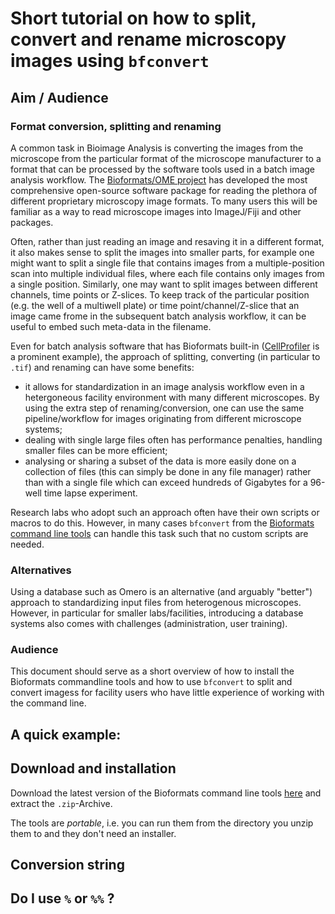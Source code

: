 # Short tutorial on how to split, convert and rename microscopy images using `bfconvert`

## Aim / Audience

### Format conversion, splitting and renaming
A common task in Bioimage Analysis is converting the images from the microscope from the particular format of the microscope manufacturer to a format that can be processed by the software tools used in a batch image analysis workflow. The [Bioformats/OME project](https://www.openmicroscopy.org/bio-formats/) has developed the most comprehensive open-source software package for reading  the plethora of different proprietary microscopy image formats. To many users this will be familiar as a way to read microscope images into ImageJ/Fiji and other packages. 

Often, rather than just reading an image and resaving it in a different format, it also makes sense to split the images into smaller parts, for example one might want to split a single file that contains images from a multiple-position scan into multiple individual files, where each file contains only images from a single position. Similarly, one may want to split images between different channels, time points or Z-slices. To keep track of the particular position (e.g. the well of a multiwell plate) or time point/channel/Z-slice that an image came frome in the subsequent batch analysis workflow, it can be useful to embed such meta-data in the filename. 

Even for batch analysis software that has Bioformats built-in ([CellProfiler](http://cellprofiler.org) is a prominent example), the approach of splitting, converting (in particular to `.tif`) and renaming can have some benefits:

* it allows for standardization in an image analysis workflow even in a hetergoneous facility environment with many different microscopes. By using the extra step of renaming/conversion, one can use the same pipeline/workflow for images originating from different microscope systems;
* dealing with single large files often has performance penalties, handling smaller files can be more efficient;
* analysing or sharing a subset of the data is more easily done on a collection of files (this can simply be done in any file manager) rather than with a single file which can exceed hundreds of Gigabytes for a 96-well time lapse experiment.

Research labs who adopt such an approach often have their own scripts or macros to do this. However, in many cases  `bfconvert` from the [Bioformats command line tools](https://docs.openmicroscopy.org/bio-formats/latest/users/comlinetools/index.html) can handle this task such that no custom scripts are needed.

### Alternatives

Using a database such as Omero is an alternative (and arguably "better") approach to standardizing input files from heterogenous microscopes. However, in particular for smaller labs/facilities, introducing a database systems also comes with challenges (administration, user training).

### Audience

This document should serve as a short overview of how to install the Bioformats commandline tools and how to use `bfconvert` to split and convert imagess for facility users who have little experience of working with the command line.


## A quick example:




## Download and installation

Download the latest version of the Bioformats command line tools [here](https://downloads.openmicroscopy.org/bio-formats/latest/artifacts/bftools.zip) and extract the `.zip`-Archive.

The tools are _portable_, i.e. you can run them from the directory you unzip them to and they don't need an installer.




## Conversion string

## Do I use `%` or `%%` ?

